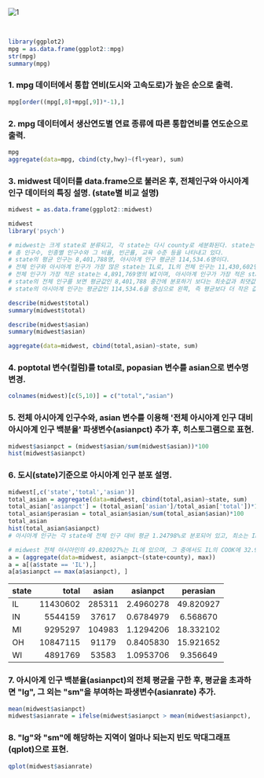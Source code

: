 
![1](https://user-images.githubusercontent.com/44750085/53718006-50544b80-3e9d-11e9-9d5d-f523ac4bc558.png)

<br>

~~~R
library(ggplot2)
mpg = as.data.frame(ggplot2::mpg)
str(mpg)
summary(mpg)
~~~
  
### 1. mpg 데이터에서 통합 연비(도시와 고속도로)가 높은 순으로 출력.
~~~R
mpg[order((mpg[,8]+mpg[,9])*-1),]
~~~


### 2. mpg 데이터에서 생산연도별 연료 종류에 따른 통합연비를 연도순으로 출력.
~~~R
mpg
aggregate(data=mpg, cbind(cty,hwy)~(fl+year), sum)
~~~


### 3. midwest 데이터를 data.frame으로 불러온 후, 전체인구와 아시아계인구 데이터의 특징 설명. (state별 비교 설명)
~~~R
midwest = as.data.frame(ggplot2::midwest)

midwest
library('psych')

# midwest는 크게 state로 분류되고, 각 state는 다시 county로 세분화된다. state는 IL, IN, MI, OH, WI 총 5개이다. 
# 총 인구수, 인종별 인구수와 그 비율, 빈곤률, 교육 수준 등을 나타내고 있다. 
# state의 평균 인구는 8,401,788명, 아시아계 인구 평균은 114,534.6명이다. 
# 전체 인구와 아시아계 인구가 가장 많은 state는 IL로, IL의 전체 인구는 11,430,602명, 아시아계 인구는 285,311명이다. 
# 전체 인구가 가장 적은 state는 4,891,769명의 WI이며, 아시아계 인구가 가장 적은 state는 37,617명의 IN이다.
# state의 전체 인구를 보면 평균값인 8,401,788 중간에 분포하기 보다는 최솟값과 최댓값 양 쪽으로 나뉘어 몰려있는 형태이다. 
# state의 아시아계 인구는 평균값인 114,534.6을 중심으로 왼쪽, 즉 평균보다 더 작은 값들이 많이 분포되어 있다.  

describe(midwest$total)
summary(midwest$total)

describe(midwest$asian)
summary(midwest$asian)

aggregate(data=midwest, cbind(total,asian)~state, sum)
~~~

### 4. poptotal 변수(컬럼)를 total로, popasian 변수를 asian으로 변수명 변경.
~~~R
colnames(midwest)[c(5,10)] = c("total","asian")
~~~

### 5. 전체 아시아계 인구수와, asian 변수를 이용해 '전체 아시아계 인구 대비 아시아계 인구 백분율' 파생변수(asianpct) 추가 후, 히스토그램으로 표현.
~~~R
midwest$asianpct = (midwest$asian/sum(midwest$asian))*100
hist(midwest$asianpct)
~~~

### 6. 도시(state)기준으로 아시아계 인구 분포 설명.
~~~R
midwest[,c('state','total','asian')]
total_asian = aggregate(data=midwest, cbind(total,asian)~state, sum)
total_asian['asianpct'] = (total_asian['asian']/total_asian['total'])*100
total_asian$perasian = total_asian$asian/sum(total_asian$asian)*100
total_asian
hist(total_asian$asianpct)
# 아시아계 인구는 각 state에 전체 인구 대비 평균 1.24798%로 분포되어 있고, 최소는 IN의 0.6784979%, 최대는 IL의 2.496028%이다.

# midwest 전체 아시아인의 49.820927%는 IL에 있으며, 그 중에서도 IL의 COOK에 32.92717%가 살고 있다.
a = (aggregate(data=midwest, asianpct~(state+county), max))
a = a[(a$state == 'IL'),]
a[a$asianpct == max(a$asianpct), ]
~~~
| state  | total  | asian  | asianpct | perasian |
|:-------|-------:|:------:|:--------:|:--------:|
|   IL   |11430602| 285311 |2.4960278 |49.820927 |
|   IN   |5544159 | 37617  |0.6784979 |6.568670  |
|   MI   |9295297 | 104983 |1.1294206 | 18.332102|
|   OH   |10847115|  91179 |0.8405830 |15.921652 |
|   WI   | 4891769|  53583 | 1.0953706| 9.356649 |



### 7. 아시아계 인구 백분율(asianpct)의 전체 평균을 구한 후, 평균을 초과하면 "lg", 그 외는 "sm"을 부여하는 파생변수(asianrate) 추가.
~~~R
mean(midwest$asianpct)
midwest$asianrate = ifelse(midwest$asianpct > mean(midwest$asianpct), 'lg', 'sm')
~~~

### 8. "lg"와 "sm"에 해당하는 지역이 얼마나 되는지 빈도 막대그래프(qplot)으로 표현.
~~~R
qplot(midwest$asianrate)
~~~
